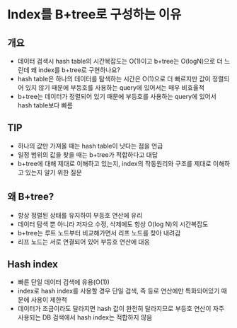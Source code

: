 # Index를 B+tree로 구성하는 이유
## 개요
- 데이터 검색시 hash table의 시간복잡도는 O(1)이고 b+tree는 O(logN)으로 더 느린데 왜 index를 b+tree로 구현하나요?
- hash table은 하나의 데이터를 탐색하는 시간은 O(1)으로 더 빠르지만 값이 정렬되어 있지 않기 때문에 부등호를 사용하는 query에 있어서는 매우 비효율적
- b+tree는 데이터가 정렬되어 있기 때문에 부등호를 사용하는 query에 있어서 hash table보다 빠름

## TIP
- 하나의 값만 가져올 때는 hash table이 낫다는 점을 언급
- 일정 범위의 값을 찾을 때는 b+tree가 적합하다고 대답
- b+tree에 대해 제대로 이해하고 있는지, index의 작동원리와 구조를 제대로 이해하고 있는지 알기 위한 질문

## 왜 B+tree?
- 항상 정렬된 상태를 유지하여 부등호 연산에 유리
- 데이터 탐색 뿐 아니라 저자으 수정, 삭제에도 항상 O(log N)의 시간복잡도
- b+tree는 루트 노드부터 비교해가면서 리프 노드를 찾아 내려감
- 리프 노드는 서로 연결되어 있어 부등호 연산에 대응

## Hash index
- 빠른 단일 데이터 검색에 유용(O(1))
- index로 hash index를 사용할 경우 단일 검색, 즉 등로 연산에만 특화되어있기 때문에 사용이 제한적
- 데이터가 조금이라도 달라지면 hash 값이 완전히 달라지므로 부등호 연산이 자주 사용되는 DB 검색에서 hash index는 적합하지 않음

